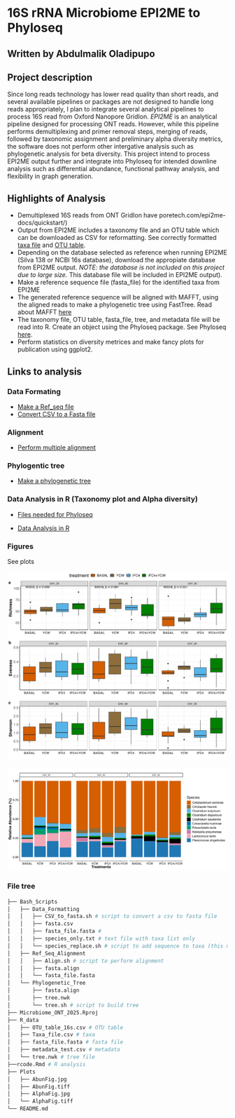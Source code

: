 # 16S rRNA Microbiome EPI2ME to Phyloseq

## Written by Abdulmalik Oladipupo
## Project description
Since long reads technology has lower read quality than short reads, and several available pipelines or
packages are not designed to handle long reads appropriately, I plan to integrate several analytical
pipelines to process 16S read from Oxford Nanopore GridIon. *EPI2ME* is an analytical pipeline designed for processing ONT reads.
However, while this pipeline performs demultiplexing and primer removal steps, merging of reads, followed by
taxonomic assignment and preliminary alpha diversity metrics, the software does not perform other intergative analysis
such as phylogenetic analysis for beta diversity. This project intend to process EPI2ME output further and integrate into Phyloseq for intended downline analysis such as differential abundance, functional pathway analysis, and flexibility in graph generation. 

## Highlights of Analysis

* Demultiplexed 16S reads from ONT GridIon have poretech.com/epi2me-docs/quickstart/) 
* Output from EPI2ME includes a taxonomy file and an OTU table which can be downloaded as CSV for reformatting. See correctly formatted [taxa file](https://github.com/aubclsc0239/Microbiome_ONT_2025/blob/main/R_data/Taxa_file.csv) and [OTU table](https://github.com/aubclsc0239/Microbiome_ONT_2025/blob/main/R_data/OTU_table_16s.csv).
* Depending on the database selected as reference when running EPI2ME (Silva 138 or NCBI 16s database), download the appropiate database from EPI2ME output. *NOTE: the database is not included on this project due to large size.* This database file will be included in EPI2ME output).
* Make a reference sequence file (fasta_file) for the identified taxa from EPI2ME
* The generated reference sequence will be aligned with MAFFT, using the aligned reads to make a
phylogenetic tree using FastTree. Read about MAFFT [here](https://open.bioqueue.org/home/knowledge/showKnowledge/sig/mafft)
* The taxonomy file, OTU table, fasta_file, tree, and metadata file will be read into R. Create an object using the Phyloseq package. See Phyloseq [here](https://www.rdocumentation.org/packages/phyloseq/versions/1.16.2).
* Perform statistics on diversity metrices and make fancy plots for publication using ggplot2. 


## Links to analysis
### Data Formating

- [Make a Ref_seq file](Bash_Scripts/Data_Formatting/species_replace.sh)
- [Convert CSV to a Fasta file](Bash_Scripts/Data_Formatting/CSV_to_fasta.sh)

### Alignment

- [Perform multiple alignment](Bash_Scripts/Ref_Seq_Alignment/Align.sh)

### Phylogentic tree

- [Make a phylogenetic tree](Bash_Scripts/Phylogenetic_Tree/tree.sh)

### Data Analysis in R (Taxonomy plot and Alpha diversity)

- [Files needed for Phyloseq](R_data)

- [Data Analysis in R](rcode.Rmd)

### Figures

See plots

![Alpha diversity](Plots/AlphaFig.jpg)

![Beta diversity](Plots/AbunFig.jpg)

### File tree

```bash
├── Bash_Scripts
│   ├── Data_Formatting
│   │   ├── CSV_to_fasta.sh # script to convert a csv to fasta file 
│   │   ├── fasta.csv
│   │   ├── fasta_file.fasta # 
│   │   ├── species_only.txt # text file with taxa list only
│   │   └── species_replace.sh # script to add sequence to taxa (this makes a fasta.csv)
│   ├── Ref_Seq_Alignment
│   │   ├── Align.sh # script to perform alignment
│   │   ├── fasta.align
│   │   └── fasta_file.fasta
│   └── Phylogenetic_Tree
│       ├── fasta.align
│       ├── tree.nwk
│       └── tree.sh # script to build tree
├── Microbiome_ONT_2025.Rproj
├── R_data
│   ├── OTU_table_16s.csv # OTU table
│   ├── Taxa_file.csv # taxa
│   ├── fasta_file.fasta # fasta file
│   ├── metadata_test.csv # metadata
│   └── tree.nwk # tree file
├──rcode.Rmd # R analysis
├── Plots
│   ├── AbunFig.jpg
│   ├── AbunFig.tiff
│   ├── AlphaFig.jpg
│   └── AlphaFig.tiff
└── README.md
```
